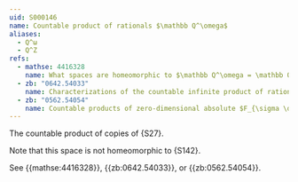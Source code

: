 ```yaml
---
uid: S000146
name: Countable product of rationals $\mathbb Q^\omega$
aliases:
  - Q^ω
  - Q^Z
refs:
  - mathse: 4416328
    name: What spaces are homeomorphic to $\mathbb Q^\omega = \mathbb Q^\mathbb N = \mathbb Q^\infty$?
  - zb: "0642.54033"
    name: Characterizations of the countable infinite product of rationals and some related problems
  - zb: "0562.54054"
    name: Countable products of zero-dimensional absolute $F_{\sigma \delta}$ spaces
---
```


The countable product of copies of {S27}.

Note that this space is not homeomorphic to {S142}.

See {{mathse:4416328}}, {{zb:0642.54033}}, or {{zb:0562.54054}}.
